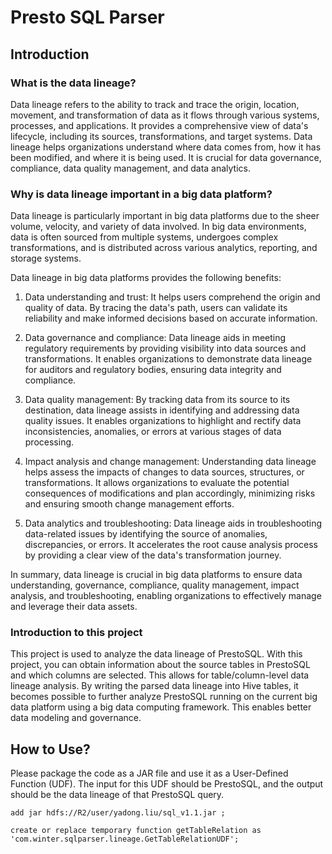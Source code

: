 # Presto SQL Parser

## Introduction

### What is the data lineage?
Data lineage refers to the ability to track and trace the origin, location, movement, and transformation of data as it flows through various systems, processes, and applications. It provides a comprehensive view of data's lifecycle, including its sources, transformations, and target systems. Data lineage helps organizations understand where data comes from, how it has been modified, and where it is being used. It is crucial for data governance, compliance, data quality management, and data analytics.


### Why is data lineage important in a big data platform?
Data lineage is particularly important in big data platforms due to the sheer volume, velocity, and variety of data involved. In big data environments, data is often sourced from multiple systems, undergoes complex transformations, and is distributed across various analytics, reporting, and storage systems.

Data lineage in big data platforms provides the following benefits:

1. Data understanding and trust: It helps users comprehend the origin and quality of data. By tracing the data's path, users can validate its reliability and make informed decisions based on accurate information.

2. Data governance and compliance: Data lineage aids in meeting regulatory requirements by providing visibility into data sources and transformations. It enables organizations to demonstrate data lineage for auditors and regulatory bodies, ensuring data integrity and compliance.

3. Data quality management: By tracking data from its source to its destination, data lineage assists in identifying and addressing data quality issues. It enables organizations to highlight and rectify data inconsistencies, anomalies, or errors at various stages of data processing.

4. Impact analysis and change management: Understanding data lineage helps assess the impacts of changes to data sources, structures, or transformations. It allows organizations to evaluate the potential consequences of modifications and plan accordingly, minimizing risks and ensuring smooth change management efforts.

5. Data analytics and troubleshooting: Data lineage aids in troubleshooting data-related issues by identifying the source of anomalies, discrepancies, or errors. It accelerates the root cause analysis process by providing a clear view of the data's transformation journey.

In summary, data lineage is crucial in big data platforms to ensure data understanding, governance, compliance, quality management, impact analysis, and troubleshooting, enabling organizations to effectively manage and leverage their data assets.


### Introduction to this project

This project is used to analyze the data lineage of PrestoSQL. With this project, you can obtain information about the source tables in PrestoSQL and which columns are selected. This allows for table/column-level data lineage analysis. By writing the parsed data lineage into Hive tables, it becomes possible to further analyze PrestoSQL running on the current big data platform using a big data computing framework. This enables better data modeling and governance.


## How to Use?
Please package the code as a JAR file and use it as a User-Defined Function (UDF).
The input for this UDF should be PrestoSQL, and the output should be the data lineage of that PrestoSQL query.

`add jar hdfs://R2/user/yadong.liu/sql_v1.1.jar ;`

`create or replace temporary function getTableRelation as 'com.winter.sqlparser.lineage.GetTableRelationUDF';`

